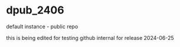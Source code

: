 # dpub_2406
default instance - public repo

this is being edited for testing github internal for release 2024-06-25

